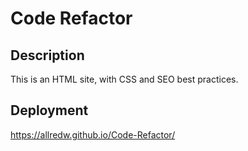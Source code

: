 # Code Refactor
## Description
 This is an HTML site, with CSS and SEO best practices.
## Deployment
https://allredw.github.io/Code-Refactor/
